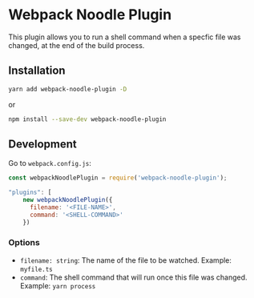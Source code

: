 # Webpack Noodle Plugin

This plugin allows you to run a shell command when a specfic file was changed, at the end of the build process.

## Installation
```bash
yarn add webpack-noodle-plugin -D
```
or

```bash
npm install --save-dev webpack-noodle-plugin
```

## Development
Go to `webpack.config.js`:

```js
const webpackNoodlePlugin = require('webpack-noodle-plugin');

"plugins": [
    new webpackNoodlePlugin({
      filename: '<FILE-NAME>',
      command: '<SHELL-COMMAND>'
    })
```

### Options
* `filename: string`: The name of the file to be watched. Example: `myfile.ts`
* `command`: The shell command that will run once this file was changed. Example: `yarn process`
